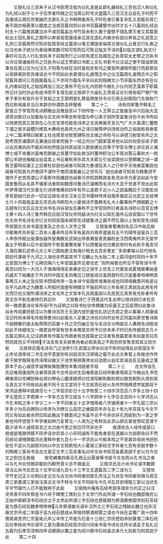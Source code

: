 <!-- { "loadSidebar": true } -->
　　又按礼仪三百朱子从汉书臣瓒注指为仪礼良是此即礼器经礼三百也汉人称仪礼为礼经以别于七十子后学者所録之记当周公时号文盛篇凡三百汉志云自孔子时而不具康成云周后世衰幽厉尤甚礼乐之书稍稍废弃孔子时在者已重复杂乱又恶能存其亡者乎説亦相表里以臆度之当或百篇何则以尚书百篇藏壁中出时才五十八篇则礼经出时五十六篇推其藏当亦不减百篇盖古书竹简未有久置于屋壁不错乱摩灭者又其篇首标出士冠礼昏礼之类所以奔丧投壶康成亲见其在逸礼内者亦标首曰奔丧之礼投壶之礼则三百篇居然可知亦犹周官经五篇皆以惟王建国发端耳又按仪礼云者古行礼者之仪注也朱子欲分为章段俾其数可知可知而后可陈记临文不讳何曰临文谓礼执文行事时可见古人行礼皆执本于前按而行之以防有遗忘及疎忽之处周官太史祭之日执书以次位常诸侯将币之日执书以诏王贾疏曰书即上文礼书若今仪注诏之使不错误即其事也在周公仅为仪注孔子则尊为经在当时虽祝史有司之属皆所通晓所能行而昌黎且以竒辞奥防苦其难读古今不同如此余甞谓仪礼直隋志中之仪注篇周礼直隋志中之职官篇耳或问三百固属篇名三千亦将为篇名乎余曰此则指微文小节非篇名然亦有在仪礼内者如冠礼之始加再加三加之类有不在仪礼内则若今曲礼少仪内则玊藻弟子职篇所记计当时亦必有成书而不复得见矣又按禘于大庙礼王肃圣证论引用有昭尸穆尸有孝子孝孙有皆升合于其祖之文王居明堂礼蔡邕明堂月令论引用云别隂阳门东南称门西北称闱虽非当日本辞亦所谓防圭碎璧者
　　第二十二
　　诗有四家鲁齐韩毛三家皆立于学官而毛诗颇晚出且微自苌以下四传皆一人王莽立之旋废及中兴后始大显讲受训故日以加备殆与古文尚书等史称安国为申公弟子则所受盖鲁诗也今尚书传如以悦使民民忘其劳在心为志宝贤任能皆诗序之文尧典昊天言元气广大大禹谟仁覆愍下谓之旻天益稷刋槎其木赓续也禹贡九州之泽已陂障伊训汤有功烈之祖故称焉泰誓上中二篇泽障曰陂冢土社也周至也牧誓肆陈也文侯之命彤弓以讲德习射皆毛传之文尝考西京诸儒非无兼通五经者而独于一经之内分门颛家莫肯他从如刘向受谷梁子歆以左氏难向向不能非闲也然犹自持其谷梁义歆欲建左氏等于学官与博士讲论其义诸博士或不肯置对盖唯恐歆破之其墨守如此故当时董仲舒治公羊其对策云春秋大一统即公羊説也梅福治谷梁其上书云春秋宋杀其大夫即又引谷梁説也以至闗雎之诗一谓佩玊晏鸣叹康王之后者杜钦説也闻者可知其为鲁谓后夫人之行侔乎天地者匡衡説也闻者可知其为齐商颂不谓作于商而谓美襄公之世司马説也闻者可知其为韩鲁颂不谓作于史克而谓公子奚斯作扬雄説也闻者可亦知其韩其各有流派号为家法如此今安国舍鲁而从毛其不循家法者耶抑魏晋间鲁诗已寖微而毛诗方大显于世遂不觉出此耶叶梦得谓汉代文章无引诗序惟黄初四年有共公逺君子近小人之説盖魏后于汉衞宏诗序至是始行此亦一切证云按毛诗东汉未立范书儒林传序自相矛盾前云光武立五经博士凡十四易施孟梁丘京氏尚书欧阳大小夏侯诗齐鲁韩毛礼大小戴春秋严顔细数之十五疑有衍文后云古文尚书毛诗谷梁左氏春秋不立学官则所衍者盖毛诗防以百官志博士果十四人诗三鲁齐韩氏应劭汉官仪并同益决为衍文以知孔僖传云自安国以下世传古文尚书毛诗毛亦衍文何则安国未闻受毛诗疑鲁诗之譌不然孔僖以上有别受毛诗因传安国古文尚书遂连类及之亦古人文字之常
　　又按叟者蜀夷别名后汉中始见故卭都夷传苏祈叟二百余人董卓传吕布军有叟兵刘焉传遣叟兵五千刘璋传送叟兵三百人李恢传赋出叟濮张嶷传叟夷数反武侯出师表賨叟青羌徧检史汉西南夷传并无叟字盖出于明章以后今安国传于牧誓庸蜀羌髳下曰西蜀叟也岂果武帝时有此称乎禹贡河入海在碣石武帝元光三年己酉始更注勃海计相去五百余里史多疏畧每以后代地名叙前代事故于九河之入海也亦然盖其书下讫麟止为太始二年上距河徒时将四十年不比安国为博士于元朔仅隔六七年安国盖所见者也史则所闻者也所见不容有误今传禹贡曰同为一大河入于渤海得毋反承袭史记之误乎上世及三代衰皆戎夏错居秦始皇兵威天下始攘走于外当时中国无复四夷见江统徙戎论盖西晋时先识逺量者特阐明其事两汉人未之及仅班书西域传序一及未详今安国传淮夷徐戎也同得毋魏晋间有是议论乎凡此传之为魏晋人所假托皆歴有明徴又不独前所论三年丧用王肃説及此用毛传文而已也又按所谓诗序之文毛传之文皆本孔氏疏虽説以先民民忘其劳易兑卦彖传有其文亦不削去者特仍其旧尔
　　又按鲁诗亡于西晋近代复出申公培诗説已未在京师一徴君着诗论多所采予为证明之曰班书杜钦传闗雎为叹康王之后臣瓒曰此鲁诗谷永传阎妻骄扇注以为鲁诗言厉王无道内宠炽盛也礼坊记先君之思以畜寡人郑康成注记时尚未得毛传故用鲁诗曰此衞夫人定姜之诗也刘向列女传正同盖向家世鲁诗故今説闗雎仍属太姒燕燕仍荘姜十月之交仍幽王皆与毛诗合分明是后人袭用毛诗脱误如此不待细攻又一徴君自夸家有世本未携至京师予曰世本朱子时已失传据班志凡十五篇见周礼礼记注疏者有作篇左传疏者有氏姓篇史记注者有居篇君家本如是否曰否然则其伪又不待辨子法言有言夫欲售伪者必假真真之不假伪将安售吾知其立败尔矣
　　又按郑氏笺毛诗东门之池序引孔安国云停水曰池不知何従得此训安国生平止传论语孝经二书无池字意是别有训説流东汉郑得之载于此古文泰誓上有陂池作传者于陂字既用毛传泽障曰陂又于池字用郑笺停水曰池若以自实其语且反见康成之笺原本于此心诚苦学诚博矣殊胜撰世本鲁诗説者手段
　　第二十三
　　古文传自孔氏后唯郑康成所注者得其真今文传自伏生后唯蔡邕石经所勒者得其正今晚出孔书宅嵎夷郑曰宅嵎防昧谷郑曰栁谷心腹肾肠郑曰忧肾阳劓刵劅剠郑曰膑宫劓割头庶剠其与真古文不同有如此者不同于古文宜同于今文矣而石经乆失传然残碑遗字犹颇収于宋洪适隶释中盘庚百七十二字高宗肜日十五字牧誓二十四字洪范百八字多士四十四字无逸百三字君奭十一字多方五字立政五十六字顾命十七字合五百四十七字洪氏以今孔书校之多十字少二十一字不同者五十五字借用者八字通用者十一字孔叙三宗以年多少为先后碑则以传序为次碑又云高宗之飨国百年亦与五十有九年异其与今文不同又有如此者余然后知此晚出于魏晋间之书盖不古不今非伏非孔而欲别为一家之学者也呜呼悠悠千年学者如林乃复曾无一人焉为之考辨及此京山郝氏甞发愤叹息谓千载少读书人诚怪其言之太过由今思之抑岂可尽非也乎
　　或谓余古人经传或是口授或是笔録师既不同字读亦异其小小异同诚有不能免者安在遂据以为説邪余曰不然石经论语残碑载洪氏隶释中者九百七十一字洪氏以今板本校之不至甚异视尚书迥别安在不足以为説耶刘向以中古文校欧阳大小夏侯三家经文字异者七百有余脱字数十刘陶推三家尚书及古文是正文字三百余事名曰中文尚书班范各着其説于史以为今古文之别岂无故哉
　　按宅嵎夷四条见孔疏云出夏侯等书是今文也而以孔书当之者以与孔书合但微异劅剠为黥然音义亦不相逺云
　　又按洪氏总计尚书论语字数颇误当云尚书五百五十五字论语九百七十三字又无逸篇百二字二误为三
　　又按张守节史记正义论例曰史记文与古文尚书同者则取孔传注之与伏生书同者则用马郑王肃三家愚谓三家皆注真古文书不特与今文不同抑与今孔书互异安得取三家以当伏生乎守节唐代人已不能致辨于此矣
　　又按杨升庵有石经考説多错余为刋正之曰汉灵帝熹平四年蔡邕书六经于碑使工镌刻立于太学门外此所谓一字石经也魏邵陵厉公正始中邯郸淳书石经亦立于太学此所谓三字石经也晋裴頠为祭酒奏修国学刻石写经是为晋石经后魏孝明帝神元年祭酒崔光请补汉所立三字石经之残缺此魏立也非汉唐文宗开成二年国子监九经石壁成从宰相领祭酒郑覃之请也今尚在孟蜀广政十四年镌周易至宗仁宗皇祐元年公羊传工毕是为石室十三经仁宗庆厯初命刻篆隶二体石经后仅孝经尚书论语毕工是为嘉祐石经高宗绍兴间亲书易书诗左氏传论语孟子及礼记五篇刋石孝宗淳熈四年诏建阁以覆之是为绍兴御书石经盖古来凡七刻矣为附其説于此
　　第二十四
